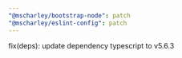 ```yaml
---
"@mscharley/bootstrap-node": patch
"@mscharley/eslint-config": patch
---
```


fix(deps): update dependency typescript to v5.6.3
